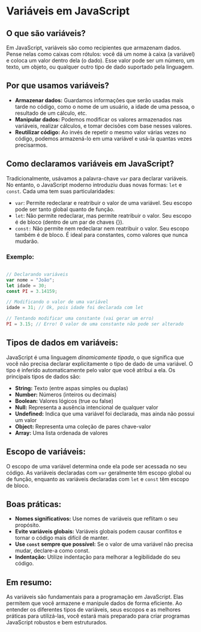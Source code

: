 # Variáveis em JavaScript

## O que são variáveis?

Em JavaScript, variáveis são como recipientes que armazenam dados. Pense nelas como caixas com rótulos: você dá um nome à caixa (a variável) e coloca um valor dentro dela (o dado). Esse valor pode ser um número, um texto, um objeto, ou qualquer outro tipo de dado suportado pela linguagem.

## Por que usamos variáveis?

- **Armazenar dados:** Guardamos informações que serão usadas mais tarde no código, como o nome de um usuário, a idade de uma pessoa, o resultado de um cálculo, etc.
- **Manipular dados:** Podemos modificar os valores armazenados nas variáveis, realizar cálculos, e tomar decisões com base nesses valores.
- **Reutilizar código:** Ao invés de repetir o mesmo valor várias vezes no código, podemos armazená-lo em uma variável e usá-la quantas vezes precisarmos.

## Como declaramos variáveis em JavaScript?

Tradicionalmente, usávamos a palavra-chave ``var`` para declarar variáveis. No entanto, o JavaScript moderno introduziu duas novas formas: ``let`` e ``const``. Cada uma tem suas particularidades:

- ``var``: Permite redeclarar e reatribuir o valor de uma variável. Seu escopo pode ser tanto global quanto de função.
- ``let``: Não permite redeclarar, mas permite reatribuir o valor. Seu escopo é de bloco (dentro de um par de chaves {}).
- ``const:`` Não permite nem redeclarar nem reatribuir o valor. Seu escopo também é de bloco. É ideal para constantes, como valores que nunca mudarão.

### Exemplo:

``` JavaScript

// Declarando variáveis
var nome = "João";
let idade = 30;
const PI = 3.14159;

// Modificando o valor de uma variável
idade = 31; // Ok, pois idade foi declarada com let

// Tentando modificar uma constante (vai gerar um erro)
PI = 3.15; // Erro! O valor de uma constante não pode ser alterado

```

## Tipos de dados em variáveis:

JavaScript é uma linguagem _dinamicamente tipada_, o que significa que você não precisa declarar explicitamente o tipo de dado de uma variável. O tipo é inferido automaticamente pelo valor que você atribui a ela. Os principais tipos de dados são:

- **String:** Texto (entre aspas simples ou duplas)
- **Number:** Números (inteiros ou decimais)
- **Boolean:** Valores lógicos (true ou false)
- **Null:** Representa a ausência intencional de qualquer valor
- **Undefined:** Indica que uma variável foi declarada, mas ainda não possui um valor
- **Object:** Representa uma coleção de pares chave-valor
- **Array:** Uma lista ordenada de valores

## Escopo de variáveis:

O escopo de uma variável determina onde ela pode ser acessada no seu código. As variáveis declaradas com ``var`` geralmente têm escopo global ou de função, enquanto as variáveis declaradas com ``let`` e ``const`` têm escopo de bloco.

## Boas práticas:

- **Nomes significativos:** Use nomes de variáveis que reflitam o seu propósito.
- **Evite variáveis globais:** Variáveis globais podem causar conflitos e tornar o código mais difícil de manter.
- **Use ``const`` sempre que possível:** Se o valor de uma variável não precisa mudar, declare-a como const.
- **Indentação:** Utilize indentação para melhorar a legibilidade do seu código.

## Em resumo:

As variáveis são fundamentais para a programação em JavaScript. Elas permitem que você armazene e manipule dados de forma eficiente. Ao entender os diferentes tipos de variáveis, seus escopos e as melhores práticas para utilizá-las, você estará mais preparado para criar programas JavaScript robustos e bem estruturados.